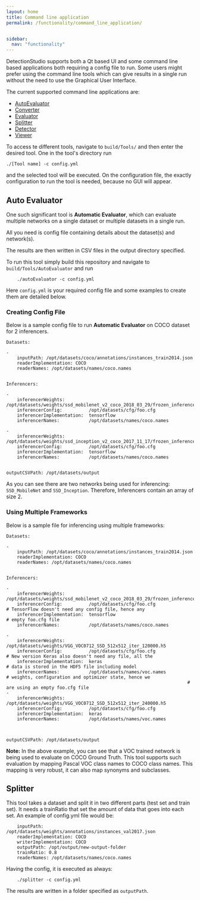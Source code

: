 ```yaml
---
layout: home
title: Command line application
permalink: /functionality/command_line_application/


sidebar:
  nav: "functionality"
---
```


DetectionStudio supports both a Qt based UI and some command line based applications both requiring a config file to run.
Some users might prefer using the command line tools which can give results in a single run without the need to use the Graphical User Interface.

The current supported command line applications are:

* [AutoEvaluator](#auto-evaluator)
* [Converter](/functionality/converter/)
* [Evaluator](/functionality/evaluator/)
* [Splitter](#splitter)
* [Detector](/functionality/detector/)
* [Viewer](/functionality/viewer/)

To access te different tools, navigate to ```build/Tools/``` and then enter the desired tool. One in the tool's directory
run 

```
./[Tool name] -c config.yml
```

and the selected tool will be executed. On the configuration file, the exactly configuration to run the tool is needed, because no
GUI will appear.

<a name="auto-evaluator"></a>
## Auto Evaluator

One such significant tool is **Automatic Evaluator**, which can evaluate multiple networks on a single dataset or multiple datasets in a single run.

All you need is config file containing details about the dataset(s) and network(s).

The results are then written in CSV files in the output directory specified.

To run this tool simply build this repository and navigate to ```build/Tools/AutoEvaluator```
and run 

```
    ./autoEvaluator -c config.yml
```

Here ```config.yml``` is your required config file and some examples to create them are detailed below.

### Creating Config File

Below is a sample config file to run **Automatic Evaluator** on COCO dataset for 2 inferencers.

```
Datasets:

-
    inputPath: /opt/datasets/coco/annotations/instances_train2014.json
    readerImplementation: COCO
    readerNames: /opt/datasets/names/coco.names


Inferencers:

-
    inferencerWeights:         /opt/datasets/weights/ssd_mobilenet_v2_coco_2018_03_29/frozen_inference_graph.pb
    inferencerConfig:          /opt/datasets/cfg/foo.cfg
    inferencerImplementation:  tensorflow
    inferencerNames:           /opt/datasets/names/coco.names

-
    inferencerWeights:         /opt/datasets/weights/ssd_inception_v2_coco_2017_11_17/frozen_inference_graph.pb
    inferencerConfig:          /opt/datasets/cfg/foo.cfg
    inferencerImplementation:  tensorflow
    inferencerNames:           /opt/datasets/names/coco.names


outputCSVPath: /opt/datasets/output
```


As you can see there are two networks being used for inferencing: ```SSD_MobileNet``` and ```SSD_Inception```. Therefore, Inferencers contain an array of size 2.


### Using Multiple Frameworks

Below is a sample file for inferencing using multiple frameworks:

```
Datasets:

-
    inputPath: /opt/datasets/coco/annotations/instances_train2014.json
    readerImplementation: COCO
    readerNames: /opt/datasets/names/coco.names


Inferencers:

-
    inferencerWeights:         /opt/datasets/weights/ssd_mobilenet_v2_coco_2018_03_29/frozen_inference_graph.pb
    inferencerConfig:          /opt/datasets/cfg/foo.cfg              # TensorFlow doesn't need any config file, hence any 
    inferencerImplementation:  tensorflow                             # empty foo.cfg file
    inferencerNames:           /opt/datasets/names/coco.names

-
    inferencerWeights:         /opt/datasets/weights/VGG_VOC0712_SSD_512x512_iter_120000.h5
    inferencerConfig:          /opt/datasets/cfg/foo.cfg              # New version Keras also doesn't need any file, all the
    inferencerImplementation:  keras                                  # data is stored in the HDF5 file including model 
    inferencerNames:           /opt/datasets/names/voc.names          # weights, configuration and optimizer state, hence we 
                                                                    # are using an empty foo.cfg file
-
    inferencerWeights:         /opt/datasets/weights/VGG_VOC0712_SSD_512x512_iter_240000.h5
    inferencerConfig:          /opt/datasets/cfg/foo.cfg              
    inferencerImplementation:  keras                             
    inferencerNames:           /opt/datasets/names/voc.names



outputCSVPath: /opt/datasets/output
```



**Note:** In the above example, you can see that a VOC trained network is being used to evaluate on COCO Ground Truth. This tool supports such evaluation by mapping Pascal VOC class names to COCO class names.
This mapping is very robust, it can also map synonyms and subclasses.


<a name="splitter"></a>
## Splitter

This tool takes a dataset and split it in two different parts (test set and train set). It needs a trainRatio that set the amount of data that goes into each set.
An example of config.yml file would be: 

```
    inputPath: /opt/datasets/weights/annotations/instances_val2017.json 
    readerImplementation: COCO
    writerImplementation: COCO
    outputPath: /opt/output/new-output-folder
    trainRatio: 0.8
    readerNames: /opt/datasets/names/coco.names
```

Having the config, it is executed as always:

```
    ./splitter -c config.yml
```

The results are written in a folder specified as `outputPath`.